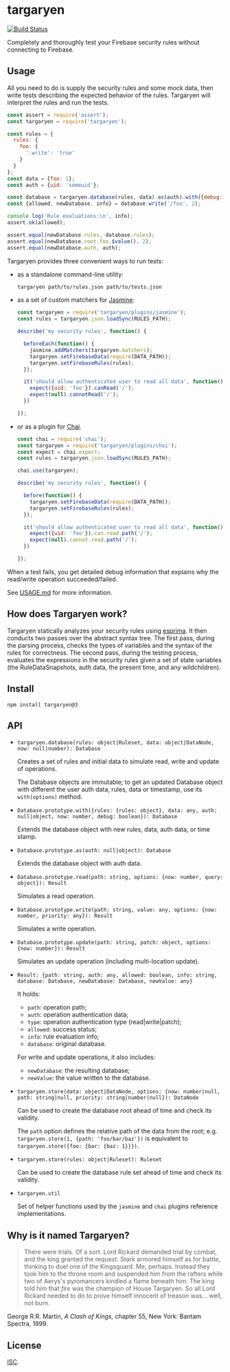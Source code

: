 
targaryen
=========

[![Build Status](https://travis-ci.org/goldibex/targaryen.svg)](https://travis-ci.org/goldibex/targaryen)

Completely and thoroughly test your Firebase security rules without connecting to Firebase.

## Usage

All you need to do is supply the security rules and some mock data, then write tests describing the expected behavior of the rules. Targaryen will interpret the rules and run the tests.

```js
const assert = require('assert');
const targaryen = require('targaryen');

const rules = {
  rules: {
    foo: {
      '.write': 'true'
    }
  }
};
const data = {foo: 1};
const auth = {uid: 'someuid'};

const database = targaryen.database(rules, data).as(auth).with({debug: true});
const {allowed, newDatabase, info} = database.write('/foo', 2);

console.log('Rule evaluations:\n', info);
assert.ok(allowed);

assert.equal(newDatabase.rules, database.rules);
assert.equal(newDatabase.root.foo.$value(), 2);
assert.equal(newDatabase.auth, auth);
```

Targaryen provides three convenient ways to run tests:

- as a standalone command-line utility:

    ```bash
    targaryen path/to/rules.json path/to/tests.json
    ```

- as a set of custom matchers for [Jasmine](https://jasmine.github.io):

    ```js
    const targaryen = require('targaryen/plugins/jasmine');
    const rules = targaryen.json.loadSync(RULES_PATH);

    describe('my security rules', function() {

      beforeEach(function() {
        jasmine.addMatchers(targaryen.matchers);
        targaryen.setFirebaseData(require(DATA_PATH));
        targaryen.setFirebaseRules(rules);
      });

      it('should allow authenticated user to read all data', function() {
        expect({uid: 'foo'}).canRead('/');
        expect(null).cannotRead('/');
      })

    });
    ```

- or as a plugin for [Chai](http://chaijs.com).

    ```js
    const chai = require('chai');
    const targaryen = require('targaryen/plugins/chai');
    const expect = chai.expect;
    const rules = targaryen.json.loadSync(RULES_PATH);

    chai.use(targaryen);

    describe('my security rules', function() {

      before(function() {
        targaryen.setFirebaseData(require(DATA_PATH));
        targaryen.setFirebaseRules(rules);
      });

      it('should allow authenticated user to read all data', function() {
        expect({uid: 'foo'}).can.read.path('/');
        expect(null).cannot.read.path('/');
      })

    });
    ```

When a test fails, you get detailed debug information that explains why the read/write operation succeeded/failed.

See [USAGE.md](https://github.com/goldibex/targaryen/blob/master/USAGE.md) for more information.


## How does Targaryen work?

Targaryen statically analyzes your security rules using [esprima](http://esprima.org). It then conducts two passes over the abstract syntax tree. The first pass, during the parsing process, checks the types of variables and the syntax of the rules for correctness. The second pass, during the testing process, evaluates the expressions in the security rules given a set of state variables (the RuleDataSnapshots, auth data, the present time, and any wildchildren).


## Install

```shell
npm install targaryen@3
```


## API

- `targaryen.database(rules: object|Ruleset, data: object|DataNode, now: null|number): Database`

    Creates a set of rules and initial data to simulate read, write and update of operations.

    The Database objects are immutable; to get an updated Database object with different the user auth data, rules, data or timestamp, use its `with(options)` method.

- `Database.prototype.with({rules: {rules: object}, data: any, auth: null|object, now: number, debug: boolean}): Database`

    Extends the database object with new rules, data, auth data, or time stamp.

- `Database.prototype.as(auth: null|object): Database`

    Extends the database object with auth data.

- `Database.prototype.read(path: string, options: {now: number, query: object}): Result`

    Simulates a read operation.

- `Database.prototype.write(path: string, value: any, options: {now: number, priority: any}): Result`

    Simulates a write operation.

- `Database.prototype.update(path: string, patch: object, options: {now: number}): Result`

    Simulates an update operation (including multi-location update).

- `Result: {path: string, auth: any, allowed: boolean, info: string, database: Database, newDatabase: Database, newValue: any}`

    It holds:

    - `path`: operation path;
    - `auth`: operation authentication data;
    - `type`: operation authentication type (read|write|patch);
    - `allowed`: success status;
    - `info`: rule evaluation info;
    - `database`: original database.

    For write and update operations, it also includes:

    - `newDatabase`: the resulting database;
    - `newValue`: the value written to the database.

- `targaryen.store(data: object|DataNode, options: {now: number|null, path: string|null, priority: string|number|null}): DataNode`

    Can be used to create the database root ahead of time and check its validity.

    The `path` option defines the relative path of the data from the root; e.g. `targaryen.store(1, {path: 'foo/bar/baz'})` is equivalent to `targaryen.store({foo: {bar: {baz: 1}}})`.

- `targaryen.store(rules: object|Ruleset): Ruleset`

    Can be used to create the database rule set ahead of time and check its validity.

- `targaryen.util`

    Set of helper functions used by the `jasmine` and `chai` plugins reference implementations.


## Why is it named Targaryen?

> There were trials. Of a sort. Lord Rickard demanded trial by combat, and the
> king granted the request. Stark armored himself as for battle, thinking to
> duel one of the Kingsguard. Me, perhaps. Instead they took him to the throne
> room and suspended him from the rafters while two of Aerys's pyromancers
> kindled a flame beneath him. The king told him that *fire* was the champion
> of House Targaryen. So all Lord Rickard needed to do to prove himself
> innocent of treason was... well, not burn.

George R.R. Martin, *A Clash of Kings,* chapter 55, New York: Bantam Spectra, 1999.

## License

[ISC](https://github.com/goldibex/targaryen/blob/master/LICENSE).
